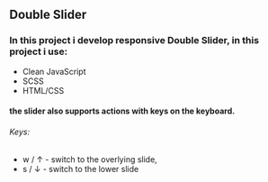 ## Double Slider
### In this project i develop responsive Double Slider, in this project i use:
 + Clean JavaScript
 + SCSS
 + HTML/CSS
#### the slider also supports actions with keys on the keyboard.
###### Keys:
+ w / ↑ - switch to the overlying slide,
+ s / ↓ - switch to the lower slide
